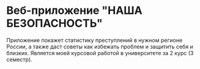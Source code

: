 # Веб-приложение "НАША БЕЗОПАСНОСТЬ"
Приложение покажет статистику преступлений в нужном регионе России, а также даст советы как избежать проблем и защитить себя и близких. Является моей курсовой работой в университете за 2 курс (3 семестр).

